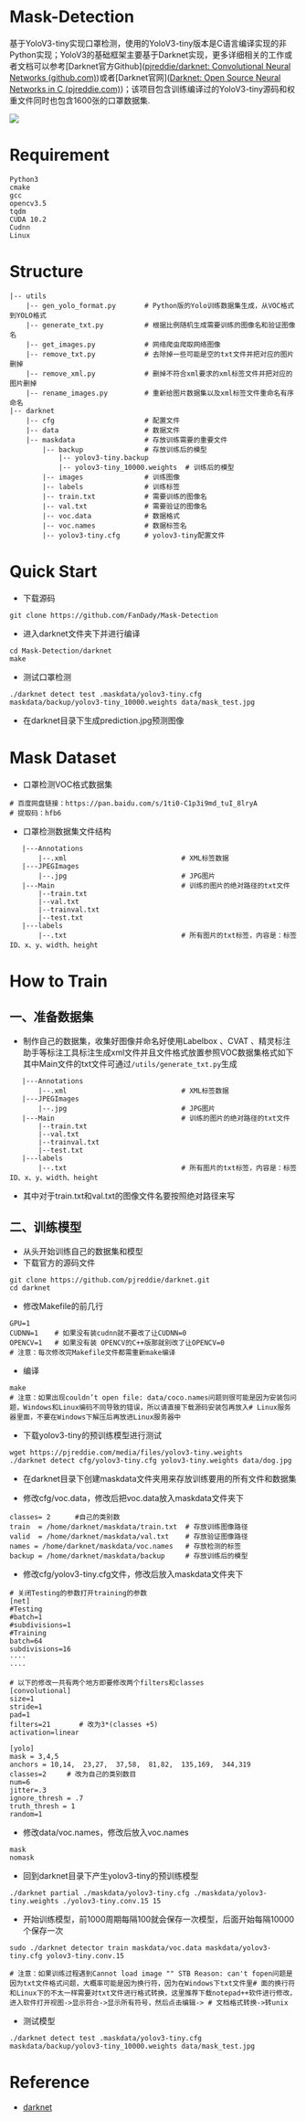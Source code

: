 # Mask-Detection

基于YoloV3-tiny实现口罩检测，使用的YoloV3-tiny版本是C语言编译实现的非Python实现；YoloV3的基础框架主要基于Darknet实现，更多详细相关的工作或者文档可以参考[Darknet官方Github]([pjreddie/darknet: Convolutional Neural Networks (github.com)](https://github.com/pjreddie/darknet))或者[Darknet官网]([Darknet: Open Source Neural Networks in C (pjreddie.com)](https://pjreddie.com/darknet/))；该项目包含训练编译过的YoloV3-tiny源码和权重文件同时也包含1600张的口罩数据集.

![](https://s4.ax1x.com/2021/12/06/osPev6.jpg)

# Requirement

```
Python3
cmake
gcc
opencv3.5
tqdm
CUDA 10.2
Cudnn
Linux
```

# Structure

```
|-- utils
    |-- gen_yolo_format.py       # Python版的Yolo训练数据集生成，从VOC格式到YOLO格式
    |-- generate_txt.py          # 根据比例随机生成需要训练的图像名和验证图像名
    |-- get_images.py            # 网络爬虫爬取网络图像
    |-- remove_txt.py            # 去除掉一些可能是空的txt文件并把对应的图片删掉
    |-- remove_xml.py            # 删掉不符合xml要求的xml标签文件并把对应的图片删掉
    |-- rename_images.py         # 重新给图片数据集以及xml标签文件重命名有序命名
|-- darknet
    |-- cfg                      # 配置文件
    |-- data                     # 数据文件
    |-- maskdata                 # 存放训练需要的重要文件
    	|-- backup               # 存放训练后的模型
     		|-- yolov3-tiny.backup 
   			|-- yolov3-tiny_10000.weights  # 训练后的模型
		|-- images               # 训练图像
		|-- labels               # 训练标签
		|-- train.txt            # 需要训练的图像名
		|-- val.txt              # 需要验证的图像名
		|-- voc.data             # 数据格式
		|-- voc.names            # 数据标签名
		|-- yolov3-tiny.cfg      # yolov3-tiny配置文件
```

# Quick Start

- 下载源码

```
git clone https://github.com/FanDady/Mask-Detection
```

- 进入darknet文件夹下并进行编译

```
cd Mask-Detection/darknet
make
```

- 测试口罩检测

```
./darknet detect test .maskdata/yolov3-tiny.cfg maskdata/backup/yolov3-tiny_10000.weights data/mask_test.jpg
```

- 在darknet目录下生成prediction.jpg预测图像

# Mask Dataset

- 口罩检测VOC格式数据集

```
# 百度网盘链接：https://pan.baidu.com/s/1ti0-C1p3i9md_tuI_8lryA
# 提取码：hfb6
```

- 口罩检测数据集文件结构

```
   |---Annotations 
   	   |--.xml                            # XML标签数据
   |---JPEGImages
       |--.jpg                            # JPG图片
   |---Main                               # 训练的图片的绝对路径的txt文件
       |--train.txt
       |--val.txt
       |--trainval.txt
       |--test.txt
   |---labels
       |--.txt                            # 所有图片的txt标签，内容是：标签ID、x、y、width、height
```

# How to Train

##  一、准备数据集

- 制作自己的数据集，收集好图像并命名好使用Labelbox 、CVAT 、精灵标注助手等标注工具标注生成xml文件并且文件格式放置参照VOC数据集格式如下其中Main文件的txt文件可通过`/utils/generate_txt.py`生成

```
   |---Annotations 
   	   |--.xml                            # XML标签数据
   |---JPEGImages
       |--.jpg                            # JPG图片
   |---Main                               # 训练的图片的绝对路径的txt文件
       |--train.txt
       |--val.txt
       |--trainval.txt
       |--test.txt
   |---labels
       |--.txt                            # 所有图片的txt标签，内容是：标签ID、x、y、width、height
```

- 其中对于train.txt和val.txt的图像文件名要按照绝对路径来写

## 二、训练模型

- 从头开始训练自己的数据集和模型
- 下载官方的源码文件

```
git clone https://github.com/pjreddie/darknet.git
cd darknet
```

- 修改Makefile的前几行

```
GPU=1
CUDNN=1    # 如果没有装cudnn就不要改了让CUDNN=0
OPENCV=1   # 如果没有装 OPENCV的C++版那就别改了让OPENCV=0
# 注意：每次修改完Makefile文件都需重新make编译
```

- 编译

```
make
# 注意：如果出现couldn’t open file: data/coco.names问题则很可能是因为安装包问题，Windows和Linux编码不同导致的错误，所以请直接下载源码安装包再放入# Linux服务器里面，不要在Windows下解压后再放进Linux服务器中
```

- 下载yolov3-tiny的预训练模型进行测试

```
wget https://pjreddie.com/media/files/yolov3-tiny.weights
./darknet detect cfg/yolov3-tiny.cfg yolov3-tiny.weights data/dog.jpg
```

- 在darknet目录下创建maskdata文件夹用来存放训练要用的所有文件和数据集

- 修改cfg/voc.data，修改后把voc.data放入maskdata文件夹下

```
classes= 2      #自己的类别数
train  = /home/darknet/maskdata/train.txt  # 存放训练图像路径
valid  = /home/darknet/maskdata/val.txt    # 存放验证图像路径
names = /home/darknet/maskdata/voc.names   # 存放检测的标签
backup = /home/darknet/maskdata/backup     # 存放训练后的模型
```

- 修改cfg/yolov3-tiny.cfg文件，修改后放入maskdata文件夹下

```
# 关闭Testing的参数打开training的参数
[net]
#Testing
#batch=1
#subdivisions=1
#Training
batch=64
subdivisions=16
····
····

# 以下的修改一共有两个地方即要修改两个filters和classes
[convolutional]
size=1
stride=1
pad=1
filters=21       # 改为3*(classes +5)
activation=linear

[yolo]
mask = 3,4,5
anchors = 10,14,  23,27,  37,58,  81,82,  135,169,  344,319
classes=2     # 改为自己的类别数目
num=6
jitter=.3
ignore_thresh = .7
truth_thresh = 1
random=1
```

- 修改data/voc.names，修改后放入voc.names

```
mask
nomask
```

- 回到darknet目录下产生yolov3-tiny的预训练模型

```
./darknet partial ./maskdata/yolov3-tiny.cfg ./maskdata/yolov3-tiny.weights ./yolov3-tiny.conv.15 15
```

- 开始训练模型，前1000周期每隔100就会保存一次模型，后面开始每隔10000个保存一次

```
sudo ./darknet detector train maskdata/voc.data maskdata/yolov3-tiny.cfg yolov3-tiny.conv.15

# 注意：如果训练过程遇到Cannot load image "" STB Reason: can't fopen问题是因为txt文件格式问题，大概率可能是因为换行符，因为在Windows下txt文件里# 面的换行符和Linux下的不太一样需要对txt文件进行格式转换，这里推荐下载notepad++软件进行修改，进入软件打开视图->显示符合->显示所有符号，然后点击编辑-> # 文档格式转换->转unix
```

- 测试模型

```
./darknet detect test .maskdata/yolov3-tiny.cfg maskdata/backup/yolov3-tiny_10000.weights data/mask_test.jpg
```

# Reference

- [darknet](https://github.com/pjreddie/darknet)



